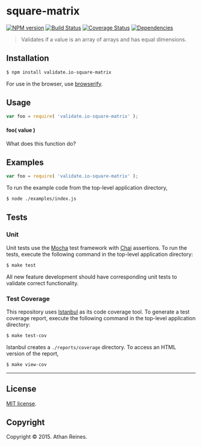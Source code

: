 square-matrix
===
[![NPM version][npm-image]][npm-url] [![Build Status][travis-image]][travis-url] [![Coverage Status][coveralls-image]][coveralls-url] [![Dependencies][dependencies-image]][dependencies-url]

> Validates if a value is an array of arrays and has equal dimensions.


## Installation

``` bash
$ npm install validate.io-square-matrix
```

For use in the browser, use [browserify](https://github.com/substack/node-browserify).


## Usage

``` javascript
var foo = require( 'validate.io-square-matrix' );
```

#### foo( value )

What does this function do?


## Examples

``` javascript
var foo = require( 'validate.io-square-matrix' );
```

To run the example code from the top-level application directory,

``` bash
$ node ./examples/index.js
```


## Tests

### Unit

Unit tests use the [Mocha](http://mochajs.org) test framework with [Chai](http://chaijs.com) assertions. To run the tests, execute the following command in the top-level application directory:

``` bash
$ make test
```

All new feature development should have corresponding unit tests to validate correct functionality.


### Test Coverage

This repository uses [Istanbul](https://github.com/gotwarlost/istanbul) as its code coverage tool. To generate a test coverage report, execute the following command in the top-level application directory:

``` bash
$ make test-cov
```

Istanbul creates a `./reports/coverage` directory. To access an HTML version of the report,

``` bash
$ make view-cov
```


---
## License

[MIT license](http://opensource.org/licenses/MIT). 


## Copyright

Copyright &copy; 2015. Athan Reines.


[npm-image]: http://img.shields.io/npm/v/validate.io-square-matrix.svg
[npm-url]: https://npmjs.org/package/validate.io-square-matrix

[travis-image]: http://img.shields.io/travis/validate-io/square-matrix/master.svg
[travis-url]: https://travis-ci.org/validate-io/square-matrix

[coveralls-image]: https://img.shields.io/coveralls/validate-io/square-matrix/master.svg
[coveralls-url]: https://coveralls.io/r/validate-io/square-matrix?branch=master

[dependencies-image]: http://img.shields.io/david/validate-io/square-matrix.svg
[dependencies-url]: https://david-dm.org/validate-io/square-matrix

[dev-dependencies-image]: http://img.shields.io/david/dev/validate-io/square-matrix.svg
[dev-dependencies-url]: https://david-dm.org/dev/validate-io/square-matrix

[github-issues-image]: http://img.shields.io/github/issues/validate-io/square-matrix.svg
[github-issues-url]: https://github.com/validate-io/square-matrix/issues
